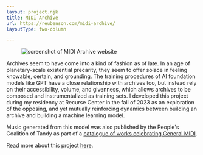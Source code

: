 ```yaml
---
layout: project.njk
title: MIDI Archive
url: https://reubenson.com/midi-archive/
layoutType: two-column

---
```

<figure class="figure-medium">
  <img src="https://reubenson-portfolio.s3.us-east-1.amazonaws.com/assets/projects/midi-archive-screenshot.jpg" alt="screenshot of MIDI Archive website">
  <!-- <figcaption></figcaption> -->
</figure>

<!-- MIDI Archive uses machine learning and archiving to give the visitor various entrypoints into the world of music on the early web. -->

Archives seem to have come into a kind of fashion as of late. In an age of planetary-scale existential precarity, they seem to offer solace in feeling knowable, certain, and grounding. The training procedures of AI foundation models like GPT have a close relationship with archives too, but instead rely on their accessibility, volume, and givenness, which allows archives to be composed and instrumentalized as training sets. I developed this project during my residency at Recurse Center in the fall of 2023 as an exploration of the opposing, and yet mutually reinforcing dynamics between building an archive and building a machine learning model.

Music generated from this model was also published by the People's Coalition of Tandy as part of a [catalogue of works celebrating General MIDI](https://midicompetition.pcotandy.org/).

Read more about this project [here](https://medium.com/@reubenson/archives-ai-and-music-of-the-early-web-9b2f51fdef47).